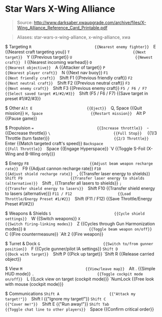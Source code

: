 # Star Wars X-Wing Alliance

> Source: http://www.darksaber.xwaupgrade.com/archive/files/X-Wing_Alliance_Reference_Card_Printable.pdf

> Aliases: star-wars-x-wing-alliance, x-wing-alliance, xwa

$ Targeting
    `R                             {{Nearest enemy fighter}} 
    `E                             {{Nearest craft targeting you}} 
    `T                             {{Next target}} 
    `Y                             {{Previous target}} 
    `U                             {{Newest craft}} 
    `I                             {{Nearest incoming warhead}} 
    `O                             {{Nearest objective}} 
    `A                             {{Attacker of target}} 
    `P                             {{Nearest player craft}} 
    `N                             {{Next nav buoy}} 
    `F1                            {{Next friendly craft}} 
    `Shift F1                      {{Previous friendly craft}} 
    `F2                            {{Next neutral craft}} 
    `Shift F2                      {{Previous neutral craft}} 
    `F3                            {{Next enemy craft}} 
    `Shift F3                      {{Previous enemy craft}} 
    `F5 / F6 / F7                  {{Select saved target #1/#2/#3}} 
    `Shift (F5 / F6 / F7)          {{Save target in preset #1/#2/#3}} 

$ Other
    `Alt E                         {{Eject}} 
    `Q, Space                      {{Quit mission}} 
    `H, Space                      {{Restart mission}} 
    `Alt P                         {{Pause game}} 

$ Propulsion
    `=                             {{Increase throttle}} 
    `-                             {{Decrease throttle}} 
    `\                             {{Full Stop}} 
    `                              {{1/3 Throttle (turn faster)}} 
    `                              {{2/3 Throttle}} 
    `Enter                         {{Match targeted craft's speed}} 
    `Backspace                     {{Full Throttle}} 
    `Space                         {{Engage Hyperspace}} 
    `V                             {{Toggle S-Foil (X-Wing and B-Wing only)}} 

$ Energy
    `F8                            {{Adjust beam weapon recharge rate}} 
    `F9                            {{Adjust cannon recharge rate}} 
    `F10                           {{Adjust shield recharge rate}} 
    `,                             {{Transfer laser energy to shields}} 
    `Shift F9                      {{Transfer laser energy to shields (alternative)}} 
    `Shift ,                       {{Transfer all lasers to shields}} 
    `;                             {{Transfer shield energy to lasers}} 
    `Shift F10                     {{Transfer shield energy to lasers (alternative)}} 
    `F11 / F12                     {{Load Throttle/Energy Preset #1/#2}} 
    `Shift (F11 / F12)             {{Save Throttle/Energy Preset #1/#2}} 

$ Weapons & Shields
    `S                             {{Cycle shield settings}} 
    `W                             {{Switch weapons}} 
    `X                             {{Switch firing-linking modes}} 
    `Z                             {{Cycles through Gun Harmonization modes}} 
    `B                             {{Toggle beam weapon on/off}} 
    `C                             {{Fire countermeasure}} 
    `Alt 2                         {{Fire weapon}} 

$ Turret & Dock
    `G                             {{Switch to/from gunner position}} 
    `F                             {{Cycle gunner/pilot IA settings}} 
    `Shift D                       {{Dock with target}} 
    `Shift P                       {{Pick up target}} 
    `Shift R                       {{Release carried object}} 

$ View
    `M                             {{View/leave map}} 
    `Alt .                         {{Simple HUD mode}} 
    `.                             {{Toggle cockpit mode on/off}} 
    `L                             {{Lock view on target (cockpit mode)}} 
    `NumLock                       {{Free look with mouse (cockpit mode)}} 

$ Communications
    `Shift A                       {{"Attack my target!"}} 
    `Shift I                       {{"Ignore my target!"}} 
    `Shift C                       {{"Cover me!"}} 
    `Shift E                       {{"Run away!"}} 
    `Shift Tab                     {{Toggle chat line to other players}} 
    `Space                         {{Confirm critical order}} 

